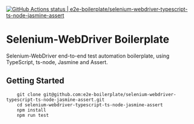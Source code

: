 [![GitHub Actions status | e2e-boilerplate/selenium-webdriver-typescript-ts-node-jasmine-assert](https://github.com/e2e-boilerplate/selenium-webdriver-typescript-ts-node-jasmine-assert/workflows/selenium-webdriver-typescript-ts-node-jasmine-assert/badge.svg)](https://github.com/e2e-boilerplate/selenium-webdriver-typescript-ts-node-jasmine-assert/actions?workflow=selenium-webdriver-typescript-ts-node-jasmine-assert)

# Selenium-WebDriver Boilerplate

Selenium-WebDriver end-to-end test automation boilerplate, using TypeScript, ts-node, Jasmine and Assert.

## Getting Started

    	git clone git@github.com:e2e-boilerplate/selenium-webdriver-typescript-ts-node-jasmine-assert.git
    	cd selenium-webdriver-typescript-ts-node-jasmine-assert
    	npm install
    	npm run test

